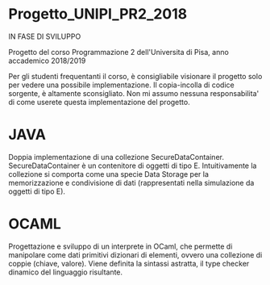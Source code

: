 # Progetto_UNIPI_PR2_2018
IN FASE DI SVILUPPO

Progetto del corso Programmazione 2 dell'Universita di Pisa, anno accademico 2018/2019

Per gli studenti frequentanti il corso, è consigliabile visionare il progetto solo per vedere una possibile implementazione. Il copia-incolla di codice sorgente, è altamente sconsigliato. Non mi assumo nessuna responsabilita' di come userete questa implementazione del progetto.

# JAVA

Doppia implementazione di una collezione SecureDataContainer<E>.
SecureDataContainer<E> è un contenitore di oggetti di tipo E. Intuitivamente la collezione si comporta come
una specie Data Storage per la memorizzazione e condivisione di dati (rappresentati nella simulazione da
oggetti di tipo E). 
  
# OCAML

Progettazione e sviluppo di un interprete in OCaml, che permette di manipolare come dati primitivi dizionari di elementi, ovvero una collezione di coppie (chiave, valore). 
Viene definita la sintassi astratta, il type checker dinamico del linguaggio risultante.
